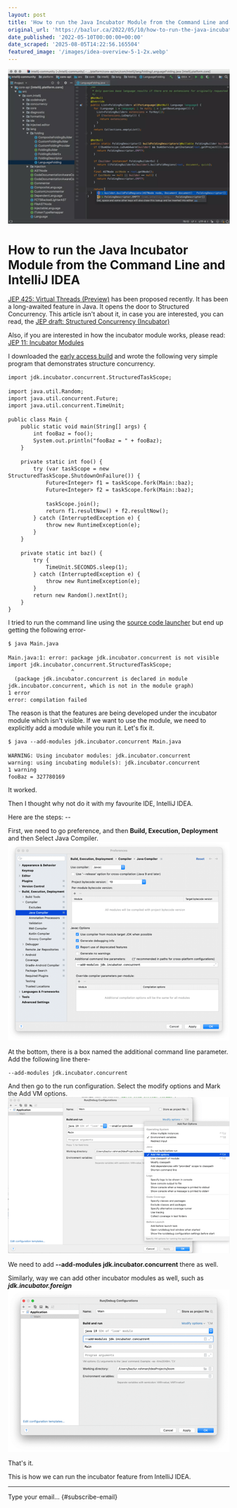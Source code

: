 ```yaml
---
layout: post
title: 'How to run the Java Incubator Module from the Command Line and IntelliJ IDEA'
original_url: 'https://bazlur.ca/2022/05/10/how-to-run-the-java-incubator-module-from-the-command-line-and-intellij-idea/'
date_published: '2022-05-10T00:00:00+00:00'
date_scraped: '2025-08-05T14:22:56.165504'
featured_image: '/images/idea-overview-5-1-2x.webp'
---
```


<img src="/images/idea-overview-5-1-2x.webp" alt="" />

How to run the Java Incubator Module from the Command Line and IntelliJ IDEA
============================================================================

[JEP 425: Virtual Threads (Preview)](https://openjdk.java.net/jeps/425) has been proposed recently. It has been a long-awaited feature in Java. It opens the door to Structured Concurrency. This article isn't about it, in case you are interested, you can read, the [JEP draft: Structured Concurrency (Incubator)](https://openjdk.java.net/jeps/8277129)

Also, if you are interested in how the incubator module works, please read: [JEP 11: Incubator Modules](https://openjdk.java.net/jeps/11)

I downloaded the [early access build](https://jdk.java.net/loom/) and wrote the following very simple program that demonstrates structure concurrency.

```
import jdk.incubator.concurrent.StructuredTaskScope;

import java.util.Random;
import java.util.concurrent.Future;
import java.util.concurrent.TimeUnit;

public class Main {
    public static void main(String[] args) {
        int fooBaz = foo();
        System.out.println("fooBaz = " + fooBaz);
    }

    private static int foo() {
        try (var taskScope = new StructuredTaskScope.ShutdownOnFailure()) {
            Future<Integer> f1 = taskScope.fork(Main::baz);
            Future<Integer> f2 = taskScope.fork(Main::baz);

            taskScope.join();
            return f1.resultNow() + f2.resultNow();
        } catch (InterruptedException e) {
            throw new RuntimeException(e);
        }
    }

    private static int baz() {
        try {
            TimeUnit.SECONDS.sleep(1);
        } catch (InterruptedException e) {
            throw new RuntimeException(e);
        }
        return new Random().nextInt();
    }
}
```

I tried to run the command line using the [source code launcher](https://openjdk.java.net/jeps/330) but end up getting the following error-

```
$ java Main.java 

Main.java:1: error: package jdk.incubator.concurrent is not visible
import jdk.incubator.concurrent.StructuredTaskScope;
                    ^
  (package jdk.incubator.concurrent is declared in module jdk.incubator.concurrent, which is not in the module graph)
1 error
error: compilation failed
```

The reason is that the features are being developed under the incubator module which isn't visible. If we want to use the module, we need to explicitly add a module while you run it. Let's fix it.

```
$ java --add-modules jdk.incubator.concurrent Main.java

WARNING: Using incubator modules: jdk.incubator.concurrent
warning: using incubating module(s): jdk.incubator.concurrent
1 warning
fooBaz = 327780169
```

It worked.  


Then I thought why not do it with my favourite IDE, IntelliJ IDEA.   


Here are the steps: --

First, we need to go preference, and then **Build, Execution, Deployment** and then Select Java Compiler.
<img src="/images/screen-shot-2022-05-09-at-11.43.12-pm-1024x917.png" alt="" />

At the bottom, there is a box named the additional command line parameter. Add the following line there-

```
--add-modules jdk.incubator.concurrent
```

And then go to the run configuration. Select the modify options and Mark the Add VM options.
<img src="/images/screen-shot-2022-05-08-at-5.04.39-am-1024x722.png" alt="" />

We need to add **--add-modules jdk.incubator.concurrent** there as well.

Similarly, way we can add other incubator modules as well, such as ***jdk.incubator.foreign***
<img src="/images/screen-shot-2022-05-09-at-11.43.35-pm-1024x751.png" alt="" />

That's it.

This is how we can run the incubator feature from IntelliJ IDEA.  

*** ** * ** ***

Type your email... {#subscribe-email}
